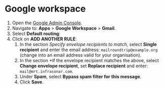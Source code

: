 # Google workspace

1. Open the [Google Admin Console](https://admin.google.com/).
2. Navigate to: **Apps** > **Google Workspace** > **Gmail**.
3. Select **Default routing**:
4. Click on **ADD ANOTHER RULE**:
   1. In the section *Specify envelope recipients to match*, select **Single recipient** and enter the email address: `mailroundtrip@example.org`  (change into an email address valid for your organisation).
   2. In the section *If the envelope recipient matches the above, select **Change envelope recipient**, set **Replace recipient** and enter: `mail@mrt.infrasonar.com`.
   3. Under **Spam**, select **Bypass spam filter for this message**.
   4. Click **Save**.
